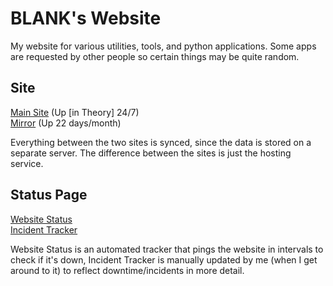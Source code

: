 # BLANK's Website
My website for various utilities, tools, and python applications. Some apps are requested by other people so certain
things may be quite random.

## Site
[Main Site](https://blankdvth.pythonanywhere.com/) (Up [in Theory] 24/7)  
[Mirror](https://blankdvth.herokuapp.com/) (Up 22 days/month)

Everything between the two sites is synced, since the data is stored on a separate server. The difference between the
sites is just the hosting service.

## Status Page
[Website Status](https://stats.uptimerobot.com/kMN9WSnl8x)  
[Incident Tracker](https://blankdvth.pagefate.com/)

Website Status is an automated tracker that pings the website in intervals to check if it's down, Incident Tracker is
manually updated by me (when I get around to it) to reflect downtime/incidents in more detail.
